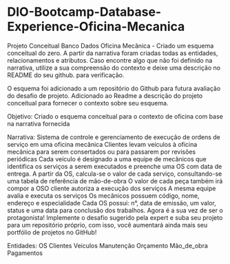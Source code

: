 # DIO-Bootcamp-Database-Experience-Oficina-Mecanica

Projeto Conceitual Banco Dados Oficina Mecânica -
Criado um esquema conceitual do zero. A partir da narrativa foram criadas todas as entidades, relacionamentos e atributos. 
Caso encontre algo que não foi definido na narrativa, utilize a sua compreensão do contexto e deixe uma descrição no README do seu github. para verificação.

O esquema foi adicionado a um repositório do Github para futura avaliação do desafio de projeto. 
Adicionado ao Readme a descrição do projeto conceitual para fornecer o contexto sobre seu esquema.

Objetivo:
Criado o esquema conceitual para o contexto de oficina com base na narrativa fornecida

Narrativa:
Sistema de controle e gerenciamento de execução de ordens de serviço em uma oficina mecânica
Clientes levam veículos à oficina mecânica para serem consertados ou para passarem por revisões  periódicas
Cada veículo é designado a uma equipe de mecânicos que identifica os serviços a serem executados e preenche uma OS com data de entrega.
A partir da OS, calcula-se o valor de cada serviço, consultando-se uma tabela de referência de mão-de-obra
O valor de cada peça também irá compor a OSO cliente autoriza a execução dos serviços
A mesma equipe avalia e executa os serviços
Os mecânicos possuem código, nome, endereço e especialidade
Cada OS possui: n°, data de emissão, um valor, status e uma data para conclusão dos trabalhos.
Agora é a sua vez de ser o protagonista! Implemente o desafio sugerido pela expert e suba seu projeto para um repositório próprio, com isso, você aumentará ainda mais seu portfólio de projetos no GitHub!

Entidades:
OS
Clientes
Veiculos
Manutenção
Orçamento
Mão_de_obra
Pagamentos
